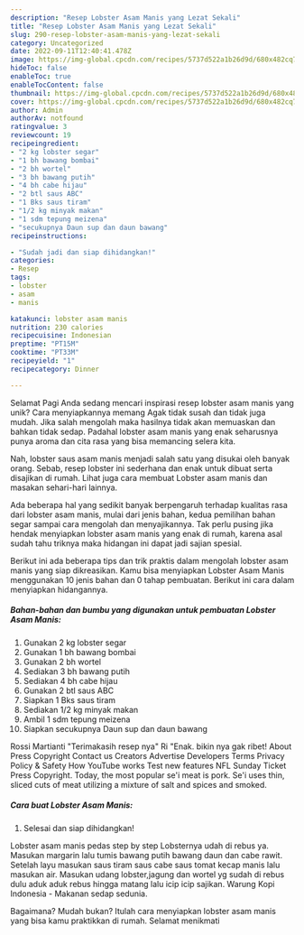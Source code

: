 ```yaml
---
description: "Resep Lobster Asam Manis yang Lezat Sekali"
title: "Resep Lobster Asam Manis yang Lezat Sekali"
slug: 290-resep-lobster-asam-manis-yang-lezat-sekali
category: Uncategorized
date: 2022-09-11T12:40:41.478Z
image: https://img-global.cpcdn.com/recipes/5737d522a1b26d9d/680x482cq70/lobster-asam-manis-foto-resep-utama.jpg
hideToc: false
enableToc: true
enableTocContent: false
thumbnail: https://img-global.cpcdn.com/recipes/5737d522a1b26d9d/680x482cq70/lobster-asam-manis-foto-resep-utama.jpg
cover: https://img-global.cpcdn.com/recipes/5737d522a1b26d9d/680x482cq70/lobster-asam-manis-foto-resep-utama.jpg
author: Admin
authorAv: notfound
ratingvalue: 3
reviewcount: 19
recipeingredient:
- "2 kg lobster segar"
- "1 bh bawang bombai"
- "2 bh wortel"
- "3 bh bawang putih"
- "4 bh cabe hijau"
- "2 btl saus ABC"
- "1 Bks saus tiram"
- "1/2 kg minyak makan"
- "1 sdm tepung meizena"
- "secukupnya Daun sup dan daun bawang"
recipeinstructions:

- "Sudah jadi dan siap dihidangkan!"
categories:
- Resep
tags:
- lobster
- asam
- manis

katakunci: lobster asam manis 
nutrition: 230 calories
recipecuisine: Indonesian
preptime: "PT15M"
cooktime: "PT33M"
recipeyield: "1"
recipecategory: Dinner

---
```



Selamat Pagi Anda sedang mencari inspirasi resep lobster asam manis yang unik? Cara menyiapkannya memang Agak tidak susah dan tidak juga mudah. Jika salah mengolah maka hasilnya tidak akan memuaskan dan bahkan tidak sedap. Padahal lobster asam manis yang enak seharusnya punya aroma dan cita rasa yang bisa memancing selera kita.


Nah, lobster saus asam manis menjadi salah satu yang disukai oleh banyak orang. Sebab, resep lobster ini sederhana dan enak untuk dibuat serta disajikan di rumah. Lihat juga cara membuat Lobster asam manis dan masakan sehari-hari lainnya.

Ada beberapa hal yang sedikit banyak berpengaruh terhadap kualitas rasa dari lobster asam manis, mulai dari jenis bahan, kedua pemilihan bahan segar sampai cara mengolah dan menyajikannya. Tak perlu pusing jika hendak menyiapkan lobster asam manis yang enak di rumah, karena asal sudah tahu triknya maka hidangan ini dapat jadi sajian spesial.


Berikut ini ada beberapa tips dan trik praktis dalam mengolah lobster asam manis yang siap dikreasikan. Kamu bisa menyiapkan Lobster Asam Manis menggunakan 10 jenis bahan dan 0 tahap pembuatan. Berikut ini cara dalam menyiapkan hidangannya.

<!--inarticleads1-->

##### Bahan-bahan dan bumbu yang digunakan untuk pembuatan Lobster Asam Manis:

1. Gunakan 2 kg lobster segar
1. Gunakan 1 bh bawang bombai
1. Gunakan 2 bh wortel
1. Sediakan 3 bh bawang putih
1. Sediakan 4 bh cabe hijau
1. Gunakan 2 btl saus ABC
1. Siapkan 1 Bks saus tiram
1. Sediakan 1/2 kg minyak makan
1. Ambil 1 sdm tepung meizena
1. Siapkan secukupnya Daun sup dan daun bawang


Rossi Martianti &#34;Terimakasih resep nya&#34; Ri &#34;Enak. bikin nya gak ribet! About Press Copyright Contact us Creators Advertise Developers Terms Privacy Policy &amp; Safety How YouTube works Test new features NFL Sunday Ticket Press Copyright. Today, the most popular se&#39;i meat is pork. Se&#39;i uses thin, sliced cuts of meat utilizing a mixture of salt and spices and smoked. 

<!--inarticleads2-->

##### Cara buat Lobster Asam Manis:


1. Selesai dan siap dihidangkan!

Lobster asam manis pedas step by step Lobsternya udah di rebus ya. Masukan margarin lalu tumis bawang putih bawang daun dan cabe rawit. Setelah layu masukan saus tiram saus cabe saus tomat kecap manis lalu masukan air. Masukan udang lobster,jagung dan wortel yg sudah di rebus dulu aduk aduk rebus hingga matang lalu icip icip sajikan. Warung Kopi Indonesia - Makanan sedap sedunia. 

Bagaimana? Mudah bukan? Itulah cara menyiapkan lobster asam manis yang bisa kamu praktikkan di rumah. Selamat menikmati
